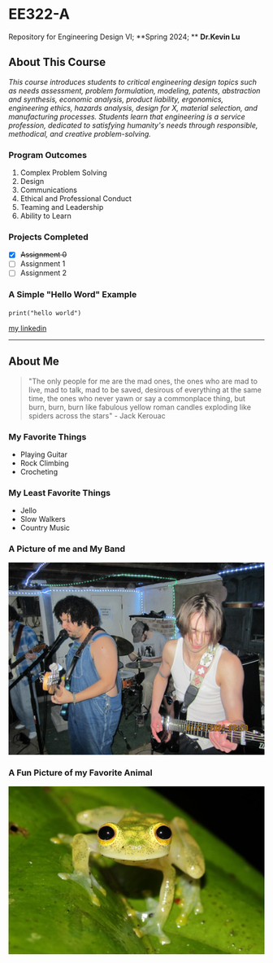 # EE322-A
Repository for Engineering Design VI; 
**Spring 2024; **
**Dr.Kevin Lu**

## About This Course
*This course introduces students to critical engineering design topics such as needs assessment, problem formulation, modeling, patents, abstraction and synthesis, economic analysis, product liability, ergonomics, engineering ethics, hazards analysis, design for X, material selection, and manufacturing processes. Students learn that engineering is a service profession, dedicated to satisfying humanity's needs through responsible, methodical, and creative problem-solving.*

### Program Outcomes
1. Complex Problem Solving
2. Design
3. Communications
4. Ethical and Professional Conduct
5. Teaming and Leadership
6. Ability to Learn

### Projects Completed
- [x] ~~Assignment 0~~
- [ ] Assignment 1
- [ ] Assignment 2

### A Simple "Hello Word" Example
`print("hello world")`

[my linkedin](https://www.linkedin.com/in/aidan-williams-healy/)

---
## About Me
> "The only people for me are the mad ones, the ones who are mad to live, mad to talk, mad to be saved, desirous of everything at the same time, the ones who never yawn or say a commonplace thing, but burn, burn, burn like fabulous yellow roman candles exploding like spiders across the stars" - Jack Kerouac

### My Favorite Things
- Playing Guitar
- Rock Climbing
- Crocheting

### My Least Favorite Things
- Jello
- Slow Walkers
- Country Music

### A Picture of me and My Band
![dale](dale.jpg)

### A Fun Picture of my Favorite Animal
![forg](glassFrog.jpg)
